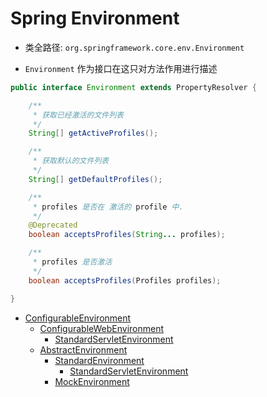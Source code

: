 # Spring Environment
- 类全路径: `org.springframework.core.env.Environment`

- `Environment` 作为接口在这只对方法作用进行描述

```java
public interface Environment extends PropertyResolver {

	/**
	 * 获取已经激活的文件列表
	 */
	String[] getActiveProfiles();

	/**
	 * 获取默认的文件列表
	 */
	String[] getDefaultProfiles();

	/**
	 * profiles 是否在 激活的 profile 中.
	 */
	@Deprecated
	boolean acceptsProfiles(String... profiles);

	/**
	 * profiles 是否激活
	 */
	boolean acceptsProfiles(Profiles profiles);

}
```


- [ConfigurableEnvironment](/doc/book/env/environment/Spring-ConfigurableEnvironment.md)
    - [ConfigurableWebEnvironment](/doc/book/env/environment/Spring-ConfigurableWebEnvironment.md)
        - [StandardServletEnvironment](/doc/book/env/environment/Spring-StandardServletEnvironment.md)
    - [AbstractEnvironment](/doc/book/env/environment/Spring-AbstractEnvironment.md)
        - [StandardEnvironment](/doc/book/env/environment/Spring-StandardEnvironment.md)
            - [StandardServletEnvironment](/doc/book/env/environment/Spring-StandardServletEnvironment.md)
        - [MockEnvironment](/doc/book/env/environment/Spring-MockEnvironment.md)
